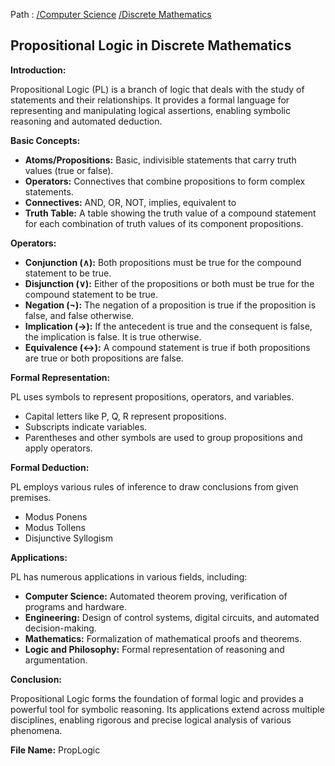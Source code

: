 Path : [/Computer Science](../../index.md) [/Discrete Mathematics](../index.md)
## Propositional Logic in Discrete Mathematics

**Introduction:**

Propositional Logic (PL) is a branch of logic that deals with the study of statements and their relationships. It provides a formal language for representing and manipulating logical assertions, enabling symbolic reasoning and automated deduction. 

**Basic Concepts:**

* **Atoms/Propositions:** Basic, indivisible statements that carry truth values (true or false). 
* **Operators:** Connectives that combine propositions to form complex statements.
* **Connectives:** AND, OR, NOT, implies, equivalent to
* **Truth Table:** A table showing the truth value of a compound statement for each combination of truth values of its component propositions.


**Operators:**

* **Conjunction (∧):** Both propositions must be true for the compound statement to be true.
* **Disjunction (∨):** Either of the propositions or both must be true for the compound statement to be true.
* **Negation (¬):** The negation of a proposition is true if the proposition is false, and false otherwise.
* **Implication (→):** If the antecedent is true and the consequent is false, the implication is false. It is true otherwise.
* **Equivalence (↔):** A compound statement is true if both propositions are true or both propositions are false.


**Formal Representation:**

PL uses symbols to represent propositions, operators, and variables. 
- Capital letters like P, Q, R represent propositions.
- Subscripts indicate variables.
- Parentheses and other symbols are used to group propositions and apply operators.


**Formal Deduction:**

PL employs various rules of inference to draw conclusions from given premises. 
- Modus Ponens
- Modus Tollens
- Disjunctive Syllogism 


**Applications:**

PL has numerous applications in various fields, including:

* **Computer Science:** Automated theorem proving, verification of programs and hardware.
* **Engineering:** Design of control systems, digital circuits, and automated decision-making.
* **Mathematics:** Formalization of mathematical proofs and theorems.
* **Logic and Philosophy:** Formal representation of reasoning and argumentation.


**Conclusion:**

Propositional Logic forms the foundation of formal logic and provides a powerful tool for symbolic reasoning. Its applications extend across multiple disciplines, enabling rigorous and precise logical analysis of various phenomena.

**File Name:** PropLogic
